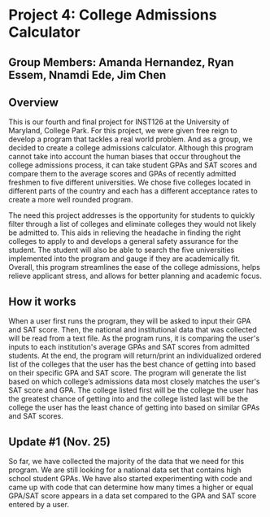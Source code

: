 # Project 4: College Admissions Calculator
## Group Members: Amanda Hernandez, Ryan Essem, Nnamdi Ede, Jim Chen
## Overview

This is our fourth and final project for INST126 at the University of Maryland, College Park. For this project, we were given free reign to develop a program that tackles a real world problem. And as a group, we decided to create a college admissions calculator. Although this program cannot take into account the human biases that occur throughout the college admissions process, it can take student GPAs and SAT scores and compare them to the average scores and GPAs of recently admitted freshmen to five different universities. We chose five colleges located in different parts of the country and each has a different acceptance rates to create a more well rounded program. 

The need this project addresses is the opportunity for students to quickly filter through a list of colleges and eliminate colleges they would not likely be admitted to. This aids in relieving the headache in finding the right colleges to apply to and develops a general safety assurance for the student. The student will also be able to search the five universities implemented into the program and gauge if they are academically fit. Overall, this program streamlines the ease of the college admissions, helps relieve applicant stress, and allows for better planning and academic focus. 

## How it works

When a user first runs the program, they will be asked to input their GPA and SAT score. Then, the national and institutional data that was collected will be read from a text file. As the program runs, it is comparing the user's inputs to each institution's average GPAs and SAT scores from admitted students. At the end, the program will return/print an individualized ordered list of the colleges that the user has the best chance of getting into based on their specific GPA and SAT score. The program will generate the list based on which college’s admissions data most closely matches the user's SAT score and GPA. The college listed first will be the college the user has the greatest chance of getting into and the college listed last will be the college the user has the least chance of getting into based on similar GPAs and SAT scores. 

## Update #1 (Nov. 25)

So far, we have collected the majority of the data that we need for this program. We are still looking for a national data set that contains high school student GPAs. We have also started experimenting with code and came up with code that can determine how many times a higher or equal GPA/SAT score appears in a data set compared to the GPA and SAT score entered by a user.
